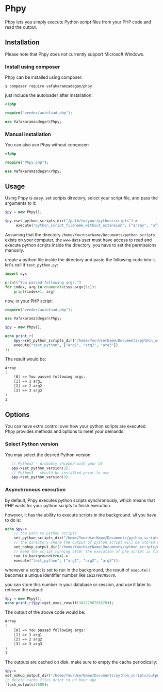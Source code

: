 # Phpy
Phpy lets you simply execute Python script files from your PHP code and read the output.

## Installation
Please note that Phpy does not currently support Microsoft Windows.

### Install using composer
Phpy can be installed using composer:

`$ composer require vafakaramzadegan/phpy`

just include the autoloader after installation:

```php
<?php

require("vendor/autoload.php");

use Vafakaramzadegan\Phpy;

```

### Manual installation
You can also use Phpy without composer:
```php
<?php

require("Phpy.php");

use Vafakaramzadegan\Phpy;

```

## Usage
Using Phpy is easy. set scripts directory, select your script file, and pass the arguments to it:

```php
$py = new Phpy();

$py->set_python_scripts_dir("/path/to/your/python/scripts")->
     execute("python_script_filename_without_extension", ["array", "of", "arguments"]);
```

Assuming that the directory `/home/YourUserName/Documents/python_scripts` exists on your computer, the `www-data` user must have access to read and execute python scripts inside the directory. you have to set the permissions manually.

create a python file inside the directory and paste the following code into it. let's call it `test_python.py`:

```python
import sys

print("You passed following args:")
for index, arg in enumerate(sys.argv[1:]):
    print(index+1, arg)
```

now, in your PHP script:

```php
require("vendor/autoload.php");

use Vafakaramzadegan\Phpy;

$py = new Phpy();

echo print_r(
    $py->set_python_scripts_dir("/home/YourUserName/Documents/python_scripts")->
    execute("test_python", ["arg1", "arg2", "arg3"])
);
```

The result would be:
```html
Array
(
    [0] => You passed following args:
    [1] => 1 arg1
    [2] => 2 arg2
    [3] => 3 arg3
)
1
```

## Options
You can have extra control over how your python scripts are executed. Phpy provides methods and options to meet your demands.

### Select Python version
You may select the desired Python version.
```php
   // Python2 - probably shipped with your OS
   $py->set_python_version(2);
   // Python3 - should be installed prior to use
   $py->set_python_version(3);
```
### Asynchronous execution
by default, Phpy executes python scripts synchronously, which means that PHP waits for your python scripts to finish execution.

however, it has the ability to execute scripts in the background.
all you have to do is:

```php
echo $py->
    // the path to python scripts
    set_python_scripts_dir("/home/YourUserName/Documents/python_scripts")
    // the directory where the output of python script will be stored after execution finished
    set_nohup_output_dir("/home/YourUserName/Documents/python_scripts/output")
    // keep the script running after the execution of php script is finished
    run_in_background(true)->
    execute("test_python", ["arg1", "arg2", "arg3"]);
```

whenever a script is set to run in the background, the result of `execute()` becomes a unique identifier number like `1612798795670`.

you can store this number in your database or session, and use it later to retrieve the output:
```php
$py = new Phpy();
echo print_r($py->get_exec_result(1612798795670));
```

The output of the above code would be:
```html
Array
(
    [0] => You passed following args:
    [1] => 1 arg1
    [2] => 2 arg2
    [3] => 3 arg3
)
1
```
The outputs are cached on disk. make sure to empty the cache periodically:
```php
$py->
set_nohup_output_dir("/home/YourUserName/Documents/python_scripts/output")->
// delete cache files prior to an hour ago
flush_outputs(3600);
```
